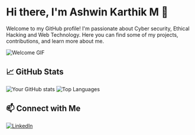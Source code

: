 # Hi there, I'm Ashwin Karthik M 👋

Welcome to my GitHub profile! I'm passionate about Cyber security, Ethical Hacking and Web Technology. Here you can find some of my projects, contributions, and learn more about me.

![Welcome GIF](https://github.com/Ashwin-github-tech/Ashwin-github-tech/assets/118421107/855115a9-a034-4015-8f63-a55bc01ddcf1)


## 📈 GitHub Stats

![Your GitHub stats](https://github-readme-stats.vercel.app/api?username=Ashwin-github-tech&show_icons=true&hide_border=true)
![Top Languages](https://github-readme-stats.vercel.app/api/top-langs/?username=Ashwin-github-tech&layout=compact)

## 📫 Connect with Me
[![LinkedIn](https://img.shields.io/badge/-LinkedIn-0077B5?style=flat&logo=linkedin&logoColor=white)](https://www.linkedin.com/in/ashwin-karthik-m-37470b259/)

